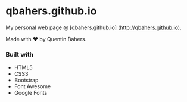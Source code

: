 # qbahers.github.io

My personal web page @ [qbahers.github.io] (http://qbahers.github.io).

Made with :heart: by Quentin Bahers.

### Built with

- HTML5
- CSS3
- Bootstrap
- Font Awesome
- Google Fonts
